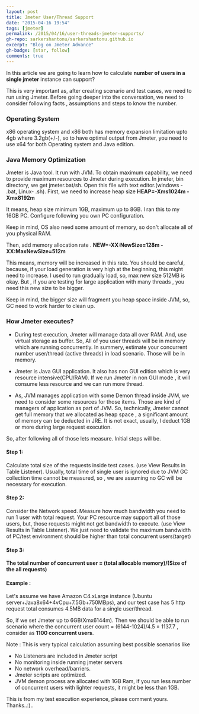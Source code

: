 ```yaml
---
layout: post
title: Jmeter User/Thread Support
date: "2015-04-16 19:54"
tags: [jmeter]
permalink: /2015/04/16/user-threads-jmeter-supports/
gh-repo: sarkershantonu/sarkershantonu.github.io
excerpt: "Blog on Jmeter Advance"
gh-badge: [star, follow]
comments: true
---
```

In this article we are going to learn how to calculate **number of users in a single jmeter** instance can support?

This is very important as, after creating scenario and test cases, we need to run using Jmeter. Before going deeper into the conversation, we need to consider following facts , assumptions and steps to know the number.

### Operating System
x86 operating system and x86 both has memory expansion limitation upto 4gb where 3.2gb(+/-), so to have optimal output from Jmeter, you need to use x64 for both Operating system and Java edition.

### Java Memory Optimization
Jmeter is Java tool. It run with JVM. To obtain maximum capability, we need to provide maximum resources to Jmeter during execution. In jmeter, bin directory, we get jmeter.bat/sh. Open this file with text editor.(windows - .bat, Linux- .sh). First, we need to increase heap size
**HEAP=-Xms1024m -Xmx8192m**

It means, heap size minimum 1GB, maximum up to 8GB. I ran this to my 16GB PC. Configure following you own PC configuration.

Keep in mind, OS also need some amount of memory, so don't allocate all of you physical RAM.

Then, add memory allocation rate . **NEW=-XX:NewSize=128m -XX:MaxNewSize=512m**

This means, memory will be increased in this rate. You should be careful, because, if your load generation is very high at the beginning, this might need to increase. I used to run gradually load, so, max new size 512MB is okay. But , if you are testing for large application with many threads , you need this new size to be bigger.

Keep in mind, the bigger size will fragment you heap space inside JVM, so, GC need to work harder to clean up.

### How Jmeter executes? 
- During test execution, Jmeter will manage data all over RAM. And, use virtual storage as buffer. So, All of you user threads will be in memory which are running concurrently. In summery, estimate your concurrent number user/thread (active threads) in load scenario. Those will be in memory.

- Jmeter is Java GUI application. It also has non GUI edition which is very resource intensive(CPU/RAM). If we run Jmeter in non GUI mode , it will consume less resource and we can run more thread.

- As, JVM manages application with some Demon thread inside JVM, we need to consider some resources for those items. Those are kind of managers of application as part of JVM. So, technically, Jmeter cannot get full memory that we allocated as heap space , a significant amount of memory can be deducted in JRE. It is not exact, usually, I deduct 1GB or more during large request execution.

So, after following all of those lets measure. Initial steps will be.

#### Step 1:  
Calculate total size of the requests inside test cases. (use View Results in Table Listener). Usually, total time of single user is ignored due to JVM GC collection time cannot be measured, so , we are assuming no GC will be necessary for execution.

#### Step 2: 
Consider the Network speed. Measure how much bandwidth you need to run 1 user with total request. Your PC resource may support all of those users, but, those requests might not get bandwidth to execute. (use View Results in Table Listener). We just need to validate the maximum bandwidth of PC/test environment should be higher than total concurrent users(target)

#### Step 3: 
**The total number of concurrent user = (total allocable memory)/(Size of the all requests)**

#### Example : 
Let's assume we have Amazon C4.xLarge instance (Ubuntu server+Java8x64+4vCpu+7.5Gb+750MBps), and our test case has 5 http request total consumes 4.5MB data for a single user/thread.

So, if we set Jmeter up to 6GB(Xmx6144m). Then we should be able to run scenario where the concurrent user count = (6144-1024)/4.5 = 1137.7 , consider as **1100 concurrent users**.

Note : This is very typical calculation assuming best possible scenarios like
- No Listeners are included in Jmeter script
- No monitoring inside running jmeter servers
- No network overhead/barriers.
- Jmeter scripts are optimized.
- JVM demon process are allocated with 1GB Ram, if you run less number of concurrent users with lighter requests, it might be less than 1GB.

This is from my test execution experience, please comment yours.
Thanks..:)..
